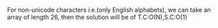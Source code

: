 For non-unicode characters i.e.(only English alphabets), we can take an array of length 26, then the solution will be of T.C:O(N),S.C:O(1)